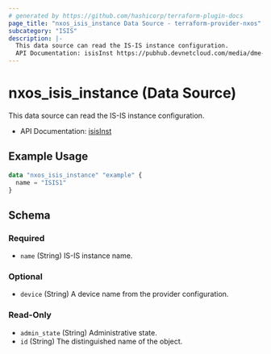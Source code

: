 ```yaml
---
# generated by https://github.com/hashicorp/terraform-plugin-docs
page_title: "nxos_isis_instance Data Source - terraform-provider-nxos"
subcategory: "ISIS"
description: |-
  This data source can read the IS-IS instance configuration.
  API Documentation: isisInst https://pubhub.devnetcloud.com/media/dme-docs-10-2-2/docs/Routing%20and%20Forwarding/isis:Inst/
---
```


# nxos_isis_instance (Data Source)

This data source can read the IS-IS instance configuration.

- API Documentation: [isisInst](https://pubhub.devnetcloud.com/media/dme-docs-10-2-2/docs/Routing%20and%20Forwarding/isis:Inst/)

## Example Usage

```terraform
data "nxos_isis_instance" "example" {
  name = "ISIS1"
}
```

<!-- schema generated by tfplugindocs -->
## Schema

### Required

- `name` (String) IS-IS instance name.

### Optional

- `device` (String) A device name from the provider configuration.

### Read-Only

- `admin_state` (String) Administrative state.
- `id` (String) The distinguished name of the object.


